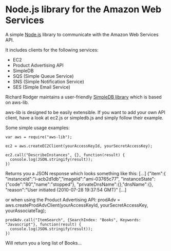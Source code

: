 Node.js library for the Amazon Web Services
=====

A simple [Node.js](http://github.com/ry/node) library to communicate with the Amazon Web Services API.

It includes clients for the following services:

   * EC2
   * Product Advertising API
   * SimpleDB
   * SQS (Simple Queue Service)
   * SNS (Simple Notification Service)
   * SES (Simple Email Service)

Richard Rodger maintains a user-friendly [SimpleDB library](http://github.com/rjrodger/simpledb) which is based on aws-lib.

aws-lib is designed to be easily extensible. If you want to add your own API client, have a look at ec2.js or simpledb.js and simply follow their example.

Some simple usage examples:

    var aws = require("aws-lib");

    ec2 = aws.createEC2Client(yourAccessKeyId, yourSecretAccessKey);

    ec2.call("DescribeInstances", {}, function(result) {
      console.log(JSON.stringify(result));
    })

Returns you a JSON response which looks something like this:
    [...]
    {"item":{
      "instanceId":"i-acb2d1db","imageId":"ami-03765c77",
      "instanceState": {"code":"80","name":"stopped"},
      "privateDnsName":{},"dnsName":{},
      "reason":"User initiated (2010-07-28 19:37:54 GMT)"
    [...] 

or when using the Product Advertising API:
    prodAdv = aws.createProdAdvClient(yourAccessKeyId, yourSecretAccessKey, yourAssociateTag);

    prodAdv.call("ItemSearch", {SearchIndex: "Books", Keywords: "Javascript"}, function(result) {
      console.log(JSON.stringify(result));
    })

Will return you a long list of Books...